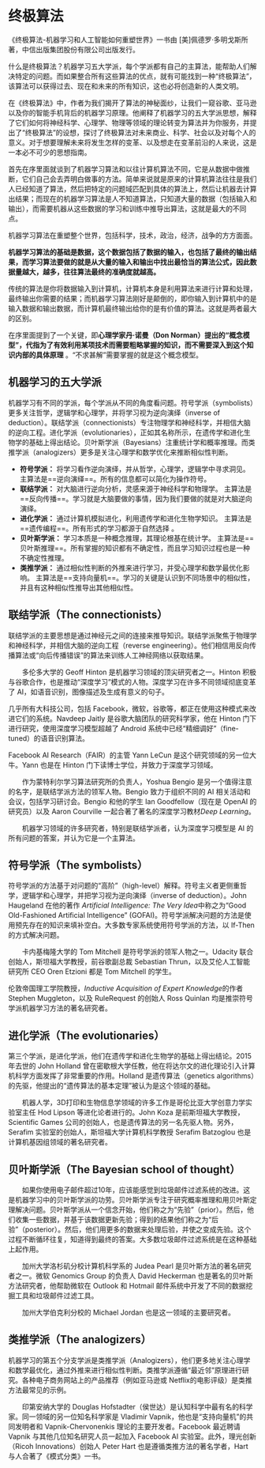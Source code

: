 # 终极算法

《终极算法-机器学习和人工智能如何重塑世界》一书由 [美]佩德罗·多明戈斯所著，中信出版集团股份有限公司出版发行。

什么是终极算法？机器学习五大学派，每个学派都有自己的主算法，能帮助人们解决特定的问题。而如果整合所有这些算法的优点，就有可能找到一种“终极算法”，该算法可以获得过去、现在和未来的所有知识，这也必将创造新的人类文明。　

在《终极算法》中，作者为我们揭开了算法的神秘面纱，让我们一窥谷歌、亚马逊以及你的智能手机背后的机器学习原理。他阐释了机器学习的五大学派思想，解释了它们如何将神经科学、心理学、物理等领域的理论转变为算法并为你服务，并提出了“终极算法”的设想，探讨了终极算法对未来商业、科学、社会以及对每个人的意义。对于想要理解未来将发生怎样的变革、以及想走在变革前沿的人来说，这是一本必不可少的思想指南。

首先在序里面就谈到了机器学习算法和以往计算机算法不同，它是从数据中做推断，它们自己会去弄明白做事的方法。简单来说就是原来的计算机算法往往是我们人已经知道了算法，然后把特定的问题域匹配到具体的算法上，然后让机器去计算出结果；而现在的机器学习算法是人不知道算法，只知道大量的数据（包括输入和输出），而需要机器从这些数据的学习和训练中推导出算法，这就是最大的不同点。

机器学习算法在重塑整个世界，包括科学，技术，政治，经济，战争的方方面面。

**机器学习算法的基础是数据，这个数据包括了数据的输入，也包括了最终的输出结果，而学习算法要做的就是从大量的输入和输出中找出最恰当的算法公式，因此数据量越大，越多，往往算法最终的准确度就越高。** 

传统的算法是你将数据输入到计算机，计算机本身是利用算法来进行计算和处理，最终输出你需要的结果；而机器学习算法刚好是颠倒的，即你输入到计算机中的是输入数据和输出数据，而计算机最终输出给你的是有价值的算法。这就是两者最大的区别。 

在序里面提到了一个关键，即**心理学家丹·诺曼（Don Norman）提出的“概念模型”，代指为了有效利用某项技术而需要粗略掌握的知识，而不需要深入到这个知识内部的具体原理** 。“不求甚解”需要掌握的就是这个概念模型。 



## 机器学习的五大学派

机器学习有不同的学派，每个学派从不同的角度看问题。符号学派（symbolists）更多关注哲学，逻辑学和心理学，并将学习视为逆向演绎（inverse of deduction）。联结学派（connectionists）专注物理学和神经科学，并相信大脑的逆向工程。进化学派（evolutionaries），正如其名称所示，在遗传学和进化生物学的基础上得出结论。贝叶斯学派（Bayesians）注重统计学和概率推理。而类推学派（analogizers）更多是关注心理学和数学优化来推断相似性判断。

- **符号学派：** 将学习看作逆向演绎，并从哲学，心理学，逻辑学中寻求洞见。 主算法是==逆向演绎==。所有的信息都可以简化为操作符号。
- **联结学派：** 对大脑进行逆向分析，灵感来源于神经科学和物理学。 主算法是==反向传播==。学习就是大脑要做的事情，因为我们要做的就是对大脑逆向演绎。
- **进化学派：** 通过计算机模拟进化，利用遗传学和进化生物学知识。 主算法是==遗传编程==。所有形式的学习都源于自然选择 。
- **贝叶斯学派：** 学习本质是一种概念推理，其理论根基在统计学。 主算法是==贝叶斯推理==。所有掌握的知识都有不确定性，而且学习知识过程也是一种不确定性推理。
- **类推学派：** 通过相似性判断的外推来进行学习，并受心理学和数学最优化影响。 主算法是==支持向量机==。学习的关键是认识到不同场景中的相似性，并且有这种相似性推导出其他相似性。



## 联结学派（The connectionists）

联结学派的主要思想是通过神经元之间的连接来推导知识。联结学派聚焦于物理学和神经科学，并相信大脑的逆向工程（reverse engineering）。他们相信用反向传播算法或“向后传播错误”的算法来训练人工神经网络以获取结果。

　　多伦多大学的 Geoff Hinton 是机器学习领域的顶尖研究者之一。Hinton 积极与谷歌合作，也是推动“深度学习”模式的人物。深度学习在许多不同领域彻底变革了 AI，如语音识别，图像描述及生成有意义的句子。

几乎所有大科技公司，包括 Facebook，微软，谷歌等，都正在使用这种模式来改进它们的系统。Navdeep Jaitly 是谷歌大脑团队的研究科学家，他在 Hinton 门下进行研究，使用深度学习模型超越了 Android 系统中已经“精细调好”（fine-tuned）的语音识别算法。

Facebook AI Research（FAIR）的主管 Yann LeCun 是这个研究领域的另一位大牛。Yann 也是在 Hinton 门下读博士学位，并致力于深度学习领域。

　　作为蒙特利尔学习算法研究所的负责人，Yoshua Bengio 是另一个值得注意的名字，是联结学派方法的领军人物。Bengio 致力于组织不同的 AI 相关活动和会议，包括学习研讨会。Bengio 和他的学生 Ian Goodfellow（现在是 OpenAI 的研究员）以及 Aaron Courville 一起合著了著名的深度学习教材*Deep Learning*。

　　机器学习领域的许多研究者，特别是联结学派者，认为深度学习模型是 AI 的所有问题的答案，并认为它是一个主算法。



## 符号学派（The symbolists）

符号学派的方法基于对问题的“高阶”（high-level）解释。符号主义者更侧重哲学，逻辑学和心理学，并把学习视为逆向演绎（inverse of deduction）。John Haugeland 在他的著作 *Artificial Intelligence: The Very Idea*中称之为“Good Old-Fashioned Artificial Intelligence” (GOFAI)。符号学派解决问题的方法是使用预先存在的知识来填补空白。大多数专家系统使用符号学派的方法，以 If-Then 的方式解决问题。

　　卡内基梅隆大学的 Tom Mitchell 是符号学派的领军人物之一。Udacity 联合创始人，斯坦福大学教授，前谷歌副总裁 Sebastian Thrun，以及艾伦人工智能研究所 CEO Oren Etzioni 都是 Tom Mitchell 的学生。

伦敦帝国理工学院教授，*Inductive Acquisition of Expert Knowledge*的作者 Stephen Muggleton，以及 RuleRequest 的创始人 Ross Quinlan 均是推崇符号学派机器学习方法的著名研究者。



## 进化学派（The evolutionaries）

第三个学派，是进化学派，他们在遗传学和进化生物学的基础上得出结论。2015年去世的 John Holland 曾在密歇根大学任教，他在将达尔文的进化理论引入计算机科学方面发挥了非常重要的作用。Holland 是遗传算法（genetics algorithms）的先驱，他提出的“遗传算法的基本定理”被认为是这个领域的基础。

　　机器人学，3D打印和生物信息学领域的许多工作是哥伦比亚大学创意力学实验室主任 Hod Lipson 等进化论者进行的。John Koza 是前斯坦福大学教授，Scientific Games 公司的创始人，也是遗传算法的另一名先驱人物。另外，Serafim 实验室的创始人，斯坦福大学计算机科学教授 Serafim Batzoglou 也是计算机基因组领域的著名研究者。



## 贝叶斯学派（The Bayesian school of thought）

　　如果你使用电子邮件超过10年，应该能感觉到垃圾邮件过滤系统的改进。这是机器学习中的贝叶斯学派的功劳。贝叶斯学派专注于研究概率推理和用贝叶斯定理解决问题。贝叶斯学派从一个信念开始，他们称之为“先验”（prior）。然后，他们收集一些数据，并基于该数据更新先验；得到的结果他们称之为“后验”（posterior）。然后，他们用更多的数据来处理后验，并使之变成先验。这个过程不断循环往复，知道得到最终的答案。大多数垃圾邮件过滤系统是在这种基础上起作用。

　　加州大学洛杉矶分校计算机科学系的 Judea Pearl 是贝叶斯方法的著名研究者之一。微软 Genomics Group 的负责人 David Heckerman 也是著名的贝叶斯方法研究者，他帮助微软在 Outlook 和 Hotmail 邮件系统中开发了不同的数据挖掘工具和垃圾邮件过滤工具。

　　加州大学伯克利分校的 Michael Jordan 也是这一领域的主要研究者。



## 类推学派（The analogizers）

机器学习的第五个分支学派是类推学派（Analogizers），他们更多地关注心理学和数学最优化，通过外推来进行相似性判断。类推学派遵循“最近邻”原理进行研究。各种电子商务网站上的产品推荐（例如亚马逊或 Netflix的电影评级）是类推方法最常见的示例。

　　印第安纳大学的 Douglas Hofstadter（侯世达）是认知科学中最有名的科学家。同一领域的另一位知名科学家是 Vladimir Vapnik，他也是“支持向量机”的共同发明者和 Vapnik-Chervonenkis 理论的主要开发者。Facebook 最近聘请 Vapnik 与其他几位知名研究人员一起加入 Facebook AI 实验室。此外，理光创新（Ricoh Innovations）创始人 Peter Hart 也是遵循类推方法的著名学者，Hart 与人合著了《模式分类》一书。